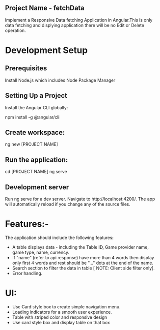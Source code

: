 ## Project Name - fetchData
Implement a Responsive Data fetching Application in Angular.This is only data fetching and displying application there will be no Edit or Delete operation.

# Development Setup

## Prerequisites
Install Node.js which includes Node Package Manager
## Setting Up a Project
Install the Angular CLI globally:

npm install -g @angular/cli
## Create workspace:

ng new [PROJECT NAME]
## Run the application:

cd [PROJECT NAME]
ng serve
## Development server
Run ng serve for a dev server. Navigate to http://localhost:4200/. The app will automatically reload if you change any of the source files.

# Features:-
The application should include the following features:
- A table displays data - including the Table ID, Game provider name, game type, name,
currency.
- If "name" (refer to api response) have more than 4 words then display only first 4 words
and rest should be "..." dots at the end of the name.
- Search section to filter the data in table [ NOTE: Client side filter only].
- Error handling.

# UI:
- Use Card style box to create simple navigation menu.
- Loading indicators for a smooth user experience.
- Table with striped color and responsive design
- Use card style box and display table on that box

  


